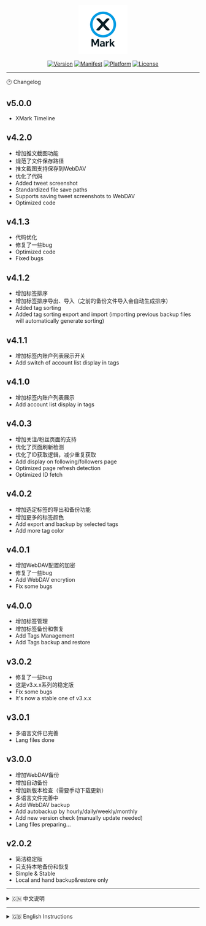 <p align="center">
  <img src="public/logo.png" alt="XMark Logo" width="128">
</p>

<p align="center">
  <a href="#"><img src="https://img.shields.io/badge/version-5.0.0-blue.svg" alt="Version"></a>
  <a href="https://developer.chrome.com/docs/extensions/mv3/intro/"><img src="https://img.shields.io/badge/Manifest-V3-green.svg" alt="Manifest"></a>
  <a href="#"><img src="https://img.shields.io/badge/Platform-Chrome%20Extension-orange.svg" alt="Platform"></a>
  <a href="LICENSE"><img src="https://img.shields.io/badge/License-MIT-yellow.svg" alt="License"></a>
</p>

---

<summary>🕑 Changelog</summary>

## v5.0.0

- XMark Timeline

## v4.2.0

- 增加推文截图功能
- 规范了文件保存路径
- 推文截图支持保存到WebDAV
- 优化了代码
- Added tweet screenshot
- Standardized file save paths
- Supports saving tweet screenshots to WebDAV
- Optimized code

## v4.1.3

- 代码优化
- 修复了一些bug
- Optimized code
- Fixed bugs

## v4.1.2

- 增加标签排序
- 增加标签排序导出、导入（之前的备份文件导入会自动生成排序）
- Added tag sorting
- Added tag sorting export and import (importing previous backup files will automatically generate sorting)

## v4.1.1

- 增加标签内账户列表展示开关
- Add switch of account list display in tags

## v4.1.0

- 增加标签内账户列表展示
- Add account list display in tags

## v4.0.3

- 增加关注/粉丝页面的支持
- 优化了页面刷新检测
- 优化了ID获取逻辑，减少重复获取
- Add display on following/followers page
- Optimized page refresh detection
- Optimized ID fetch

## v4.0.2

- 增加选定标签的导出和备份功能
- 增加更多的标签颜色
- Add export and backup by selected tags
- Add more tag color

## v4.0.1

- 增加WebDAV配置的加密
- 修复了一些bug
- Add WebDAV encrytion
- Fix some bugs

## v4.0.0

- 增加标签管理
- 增加标签备份和恢复
- Add Tags Management
- Add Tags backup and restore

## v3.0.2

- 修复了一些bug
- 这是v3.x.x系列的稳定版
- Fix some bugs
- It's now a stable one of v3.x.x

## v3.0.1

- 多语言文件已完善
- Lang files done

## v3.0.0

- 增加WebDAV备份
- 增加自动备份
- 增加新版本检查（需要手动下载更新）
- 多语言文件完善中
- Add WebDAV backup
- Add autobackup by hourly/daily/weekly/monthly
- Add new version check (manually update needed)
- Lang files preparing...

## v2.0.2

- 简洁稳定版
- 只支持本地备份和恢复
- Simple & Stable
- Local and hand backup&restore only

---

<details>
<summary>🇨🇳 中文说明</summary>

## 🌟 项目简介

**XMark** 是一款专为 **X（前推特）** 打造的用户备注管理工具。  
它轻巧灵动，让你轻松为任意用户添加个性化备注，帮你记住每一个精彩瞬间——无论是日常关注的好友，还是灵感迸发的创作者，**XMark** 都能妥帖保存那些重要的注脚。

除此之外，**XMark** 还支持 **数据备份与导入**，让你的心血永不丢失，随时随地恢复，伴你探索社交的无尽星辰。

---

## ✨ 项目特点

- ⚡ **轻量简洁** — 无冗余代码，极速响应
- 🖱 **零学习成本** — 简单易用，开箱即用
- 🔒 **数据安全** — 支持备份与导入，安心无忧
- 🔮 **拥抱未来** — 适配平台变化，持久可用

---

## 🚀 快速开始

你可以选择以下两种方式使用 **XMark**：

### 方式一：克隆项目

```bash
git clone https://github.com/jaxo4life/XMark.git
```

### 方式二：下载 ZIP

直接下载 ZIP，解压到本地文件夹。

然后打开 Chrome 浏览器：

1. 访问 `chrome://extensions/`
2. 打开 **开发者模式**
3. 点击 **加载已解压的扩展程序**，选择项目文件夹
4. 尽情享用你的 **XMark**！ 🎉

---

## 🗣️ 特别提醒

第一次为用户添加备注的时候，如果不是在用户主页，会弹出一个小窗用来自动打开用户主页获取用户的唯一数字 ID，详细逻辑可以在 [content.js](content.js) 中查看 fetchUserIdFromProfile(username)

---

## 🤝 贡献 & 反馈

欢迎提出建议与贡献代码，让 **XMark** 更加出色！

</details>

---

<details>
<summary>🇬🇧 English Instructions</summary>

## 🌟 Introduction

**XMark** is a note-taking tool designed specifically for **X (formerly Twitter)**.
Lightweight and nimble, it allows you to easily add personalized notes to any user, helping you remember every special moment — whether it’s a friend you follow daily or a creator who inspires you, **XMark** will preserve those important annotations.

Additionally, **XMark** supports **exporting and importing** note data, ensuring your valuable notes are never lost and can be restored anytime, anywhere.

---

## ✨ Features

- ⚡ **Lightweight** — Fast and responsive
- 🖱 **Zero learning curve** — Easy to use, no setup required
- 🔒 **Secure data** — Backup and import support for peace of mind
- 🔮 **Future-proof** — Adaptable to platform changes

---

## 🚀 Quick Start

You can use **XMark** in two ways:

### Method 1: Clone the repository

```bash
git clone https://github.com/jaxo4life/XMark.git
```

### Method 2: Download ZIP

Download the ZIP and unzip it to a local folder.

Then open Chrome:

1. Go to `chrome://extensions/`
2. Enable **Developer mode**
3. Click **Load unpacked** and select the project folder
4. Enjoy **XMark**! 🎉

---

## 🗣️ Special Reminder

When adding a note for a user for the first time, if you are not on the user’s profile page, a small popup will appear to automatically open their profile and retrieve the user’s unique numeric ID.
For detailed logic, see `fetchUserIdFromProfile(username)` in [content.js](content.js).

---

## 🤝 Contributing & Feedback

All suggestions and contributions are welcome to make **XMark** even better!

</details>
